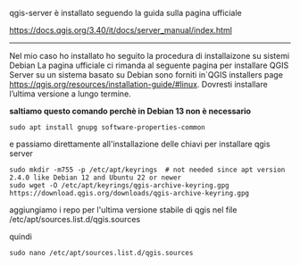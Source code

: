 qgis-server è installato seguendo la guida sulla pagina ufficiale

https://docs.qgis.org/3.40/it/docs/server_manual/index.html

--------

Nel mio caso ho installato ho seguito la procedura di installaizone su sistemi Debian
La pagina ufficiale ci rimanda al seguente pagina per installare QGIS Server su un sistema basato su Debian sono forniti in`QGIS installers page <https://qgis.org/resources/installation-guide/#linux>. Dovresti installare l’ultima versione a lungo termine.

**saltiamo questo comando perchè in Debian 13 non è necessario**

```
sudo apt install gnupg software-properties-common
```
e passiamo direttamente all'installazione delle chiavi per installare qgis server

```
sudo mkdir -m755 -p /etc/apt/keyrings  # not needed since apt version 2.4.0 like Debian 12 and Ubuntu 22 or newer
sudo wget -O /etc/apt/keyrings/qgis-archive-keyring.gpg https://download.qgis.org/downloads/qgis-archive-keyring.gpg
```
aggiungiamo i repo per l'ultima versione stabile di qgis nel file /etc/apt/sources.list.d/qgis.sources

quindi 

```
sudo nano /etc/apt/sources.list.d/qgis.sources
```



